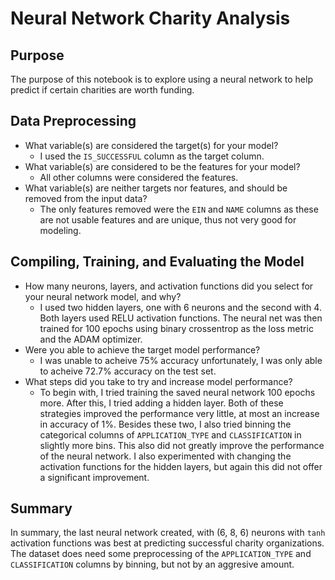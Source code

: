 # Neural Network Charity Analysis

## Purpose

The purpose of this notebook is to explore using a neural network to help predict if certain charities are worth funding.

## Data Preprocessing

- What variable(s) are considered the target(s) for your model?
  - I used the `IS_SUCCESSFUL` column as the target column.
- What variable(s) are considered to be the features for your model?
  - All other columns were considered the features.
- What variable(s) are neither targets nor features, and should be removed from the input data?
  - The only features removed were the `EIN` and `NAME` columns as these are not usable features and are unique, thus not very good for modeling.

## Compiling, Training, and Evaluating the Model
- How many neurons, layers, and activation functions did you select for your neural network model, and why?
  - I used two hidden layers, one with 6 neurons and the second with 4. Both layers used RELU activation functions. The neural net was then trained for 100 epochs using binary crossentrop as the loss metric and the ADAM optimizer.
- Were you able to achieve the target model performance?
  - I was unable to acheive 75% accuracy unfortunately, I was only able to acheive 72.7% accuracy on the test set.
- What steps did you take to try and increase model performance?
  - To begin with, I tried training the saved neural network 100 epochs more. After this, I tried adding a hidden layer. Both of these strategies improved the performance very little, at most an increase in accuracy of 1%. Besides these two, I also tried binning the categorical columns of `APPLICATION_TYPE` and `CLASSIFICATION` in slightly more bins. This also did not greatly improve the performance of the neural network. I also experimented with changing the activation functions for the hidden layers, but again this did not offer a significant improvement.

## Summary

In summary, the last neural network created, with (6, 8, 6) neurons with `tanh` activation functions was best at predicting successful charity organizations. The dataset does need some preprocessing of the `APPLICATION_TYPE` and `CLASSIFICATION` columns by binning, but not by an aggresive amount.
